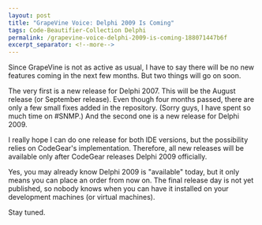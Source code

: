 ```yaml
---
layout: post
title: "GrapeVine Voice: Delphi 2009 Is Coming"
tags: Code-Beautifier-Collection Delphi
permalink: /grapevine-voice-delphi-2009-is-coming-188071447b6f
excerpt_separator: <!--more-->
---
```

Since GrapeVine is not as active as usual, I have to say there will be no new features coming in the next few months. But two things will go on soon.

The very first is a new release for Delphi 2007. This will be the August release (or September release). Even though four months passed, there are only a few small fixes added in the repository. (Sorry guys, I have spent so much time on #SNMP.) And the second one is a new release for Delphi 2009.

I really hope I can do one release for both IDE versions, but the possibility relies on CodeGear's implementation. Therefore, all new releases will be available only after CodeGear releases Delphi 2009 officially.

Yes, you may already know Delphi 2009 is "available" today, but it only means you can place an order from now on. The final release day is not yet published, so nobody knows when you can have it installed on your development machines (or virtual machines).

Stay tuned.
<!--more-->